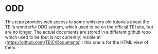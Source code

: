 # ODD
This repo provides web access to some whiskery old tutorials about the TEI's wonderful ODD system, which used to be on the official TEI site, but are no longer. The actual documents are stored in a different github repo which used to be (but is not currently) visible at (https://github.com/TEIC/Documents) : this one is for the HTML view of them.
